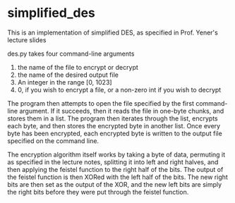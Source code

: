 # simplified_des

This is an implementation of simplified DES, as specified in Prof. Yener's lecture slides

des.py takes four command-line arguments
1. the name of the file to encrypt or decrypt
2. the name of the desired output file
3. An integer in the range [0, 1023]
4. 0, if you wish to encrypt a file, or a non-zero int if you wish to decrypt

The program then attempts to open the file specified by the first command-line argument. 
If it succeeds, then it reads the file in one-byte chunks, and stores them in a list.
The program then iterates through the list, encrypts each byte, and then stores the 
encrypted byte in another list. Once every byte has been encrypted, each encrypted byte
is written to the output file specified on the command line.

The encryption algorithm itself works by taking a byte of data, permuting it as specified
in the lecture notes, splitting it into left and right halves, and then applying the
feistel function to the right half of the bits. The output of the feistel function
is then XORed with the left half of the bits. The new right bits are then set
as the output of the XOR, and the new left bits are simply the right bits before
they were put through the feistel function.
